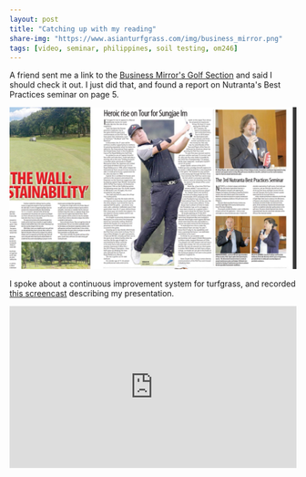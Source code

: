 ```yaml
---
layout: post
title: "Catching up with my reading"
share-img: "https://www.asianturfgrass.com/img/business_mirror.png"
tags: [video, seminar, philippines, soil testing, om246]
---
```


A friend sent me a link to the [Business Mirror's Golf Section](https://issuu.com/businessmirror/docs/businessmirror_november_30__2019/5) and said I should check it out. I just did that, and found a report on Nutranta's Best Practices seminar on page 5.

![](/img/business_mirror_v2.png)

I spoke about a continuous improvement system for turfgrass, and recorded [this screencast](https://vimeo.com/375475148) describing my presentation.

<div style="padding:56.25% 0 0 0;position:relative;"><iframe src="https://player.vimeo.com/video/375475148" style="position:absolute;top:0;left:0;width:100%;height:100%;" frameborder="0" allow="autoplay; fullscreen" allowfullscreen></iframe></div><script src="https://player.vimeo.com/api/player.js"></script>
